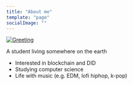 ```yaml
---
title: "About me"
template: "page"
socialImage: ""
---
```

[![Greeting](https://img.shields.io/badge/hello-world-99ccff.svg?longCache=true)](https://github.com/decentralized-identity)

A student living somewhere on the earth
- Interested in blockchain and DID
- Studying computer science
- Life with music (e.g. EDM, lofi hiphop, k-pop)